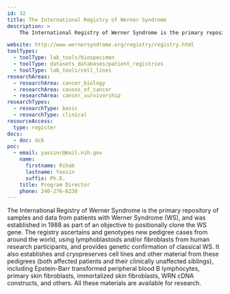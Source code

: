 ```yaml
---
id: 32
title: The International Registry of Werner Syndrome
description: >
    The International Registry of Werner Syndrome is the primary repository of samples and data from patients with Werner Syndrome (WS). The registry ascertains and genotypes new pedigree cases from around the world.

website: http://www.wernersyndrome.org/registry/registry.html
toolTypes:
  - toolType: lab_tools/biospecimen
  - toolType: datasets_databases/patient_registries
  - toolType: lab_tools/cell_lines
researchAreas:
  - researchArea: cancer_biology
  - researchArea: causes_of_cancer
  - researchArea: cancer_survivorship
researchTypes:
  - researchType: basic
  - researchType: clinical
resourceAccess:
  type: register
docs:
  - doc: dcb
poc:
  - email: yassinr@mail.nih.gov
    name:
      firstname: Rihab
      lastname: Yassin
      suffix: Ph.D.
    title: Program Director
    phone: 240-276-6230
---
```

The International Registry of Werner Syndrome is the primary repository of samples and data from patients with Werner Syndrome (WS), and was established in 1988 as part of an objective to positionally clone the WS gene.    The registry ascertains and genotypes new pedigree cases from around the world, using lymphoblastoids and/or fibroblasts from human research participants, and provides genetic confirmation of classical WS. It also establishes and cryopreserves cell lines and other material from these pedigrees (both affected patients and their clinically unaffected siblings), including Epstein-Barr transformed peripheral blood B lymphocytes, primary skin fibroblasts, immortalized skin fibroblasts, WRN cDNA constructs, and others. All these materials are available for research.